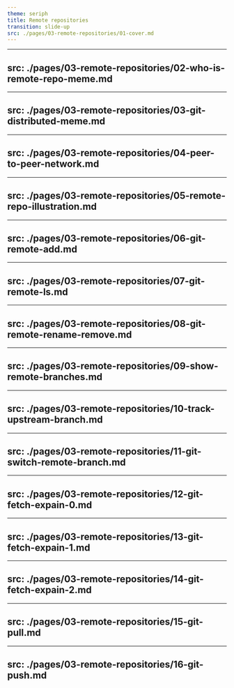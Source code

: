 ```yaml
---
theme: seriph
title: Remote repositories
transition: slide-up
src: ./pages/03-remote-repositories/01-cover.md
---
```


---
src: ./pages/03-remote-repositories/02-who-is-remote-repo-meme.md
---

---
src: ./pages/03-remote-repositories/03-git-distributed-meme.md
---

---
src: ./pages/03-remote-repositories/04-peer-to-peer-network.md
---

---
src: ./pages/03-remote-repositories/05-remote-repo-illustration.md
---

---
src: ./pages/03-remote-repositories/06-git-remote-add.md
---

---
src: ./pages/03-remote-repositories/07-git-remote-ls.md
---

---
src: ./pages/03-remote-repositories/08-git-remote-rename-remove.md
---

---
src: ./pages/03-remote-repositories/09-show-remote-branches.md
---

---
src: ./pages/03-remote-repositories/10-track-upstream-branch.md
---

---
src: ./pages/03-remote-repositories/11-git-switch-remote-branch.md
---

---
src: ./pages/03-remote-repositories/12-git-fetch-expain-0.md
---

---
src: ./pages/03-remote-repositories/13-git-fetch-expain-1.md
---

---
src: ./pages/03-remote-repositories/14-git-fetch-expain-2.md
---

---
src: ./pages/03-remote-repositories/15-git-pull.md
---

---
src: ./pages/03-remote-repositories/16-git-push.md
---
